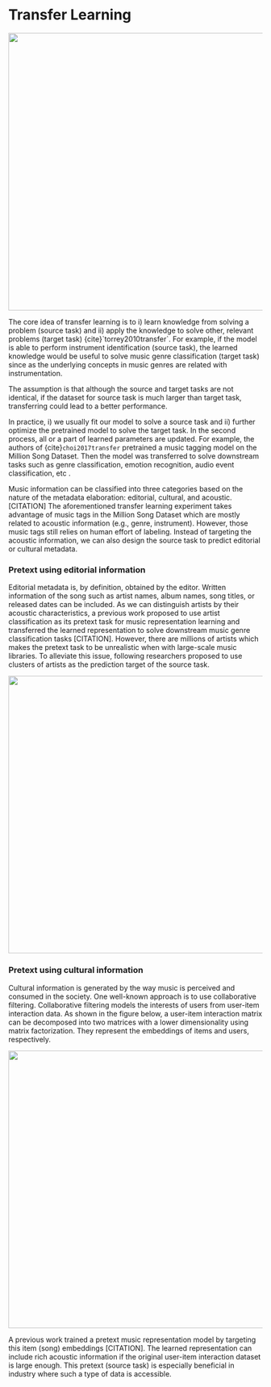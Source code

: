 # Transfer Learning

<p align = "center">
<img src = "https://i.imgur.com/V5v19Xs.png" width=550>
</p>
The core idea of transfer learning is to i) learn knowledge from solving a problem (source task) and ii) apply the knowledge to solve other, relevant problems (target task) {cite}`torrey2010transfer`. For example, if the model is able to perform instrument identification (source task), the learned knowledge would be useful to solve music genre classification (target task) since as the underlying concepts in music genres are related with instrumentation.

The assumption is that although the source and target tasks are not identical, if the dataset for source task is much larger than target task, transferring could lead to a better performance.

In practice, i) we usually fit our model to solve a source task and ii) further optimize the pretrained model to solve the target task. In the second process, all or a part of  learned parameters are updated. For example, the authors of {cite}`choi2017transfer` pretrained a music tagging model on the Million Song Dataset. Then the model was transferred to solve downstream tasks such as genre classification, emotion recognition, audio event classification, etc .

Music information can be classified into three categories based on the nature of the metadata elaboration: editorial, cultural, and acoustic. [CITATION] The aforementioned transfer learning experiment takes advantage of music tags in the Million Song Dataset which are mostly related to acoustic information (e.g., genre, instrument). However, those music tags still relies on human effort of labeling. Instead of targeting the acoustic information, we can also design the source task to predict editorial or cultural metadata.

### Pretext using editorial information
Editorial metadata is, by definition, obtained by the editor. Written information of the song such as artist names, album names, song titles, or released dates can be included. As we can distinguish artists by their acoustic characteristics, a previous work proposed to use artist classification as its pretext task for music representation learning and transferred the learned representation to solve downstream music genre classification tasks [CITATION]. However, there are millions of artists which makes the pretext task to be unrealistic when with large-scale music libraries. To alleviate this issue, following researchers proposed to use clusters of artists as the prediction target of the source task.
<p align = "center">
<img src = "https://i.imgur.com/36t82uv.png" width=550>
</p>

### Pretext using cultural information
Cultural information is generated by the way music is perceived and consumed in the society. One well-known approach is to use collaborative filtering. Collaborative filtering models the interests of users from user-item interaction data. As shown in the figure below, a user-item interaction matrix can be decomposed into two matrices with a lower dimensionality using matrix factorization. They represent the embeddings of items and users, respectively.
<p align = "center">
<img src = "https://i.imgur.com/MzUyz0t.png" width=550>
</p>
A previous work trained a pretext music representation model by targeting this item (song) embeddings [CITATION]. The learned representation can include rich acoustic information if the original user-item interaction dataset is large enough. This pretext (source task) is especially beneficial in industry where such a type of data is accessible.






